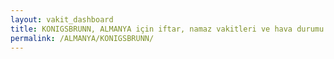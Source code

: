```yaml
---
layout: vakit_dashboard
title: KONIGSBRUNN, ALMANYA için iftar, namaz vakitleri ve hava durumu - ilçe/eyalet seç
permalink: /ALMANYA/KONIGSBRUNN/
---
```


<script type="text/javascript">
  var GLOBAL_COUNTRY = 'ALMANYA';
  var GLOBAL_CITY = 'KONIGSBRUNN';
  var GLOBAL_STATE = '';
  var lat = 72;
  var lon = 21;
</script>
